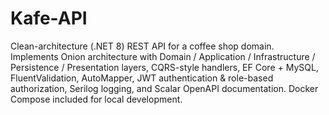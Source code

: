 # Kafe-API
Clean-architecture (.NET 8) REST API for a coffee shop domain.  
Implements Onion architecture with Domain / Application / Infrastructure / Persistence / Presentation layers, CQRS-style handlers, EF Core + MySQL, FluentValidation, AutoMapper, JWT authentication & role-based authorization, Serilog logging, and Scalar OpenAPI documentation. Docker Compose included for local development.
